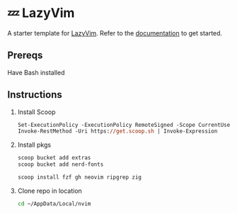 # 💤 LazyVim

A starter template for [LazyVim](https://github.com/LazyVim/LazyVim).
Refer to the [documentation](https://lazyvim.github.io/installation) to get started.

## Prereqs

Have Bash installed

## Instructions

1. Install Scoop

    ```ps
    Set-ExecutionPolicy -ExecutionPolicy RemoteSigned -Scope CurrentUser
    Invoke-RestMethod -Uri https://get.scoop.sh | Invoke-Expression
    ```

2. Install pkgs

    ```bash
    scoop bucket add extras
    scoop bucket add nerd-fonts
    ```

    ```bash
    scoop install fzf gh neovim ripgrep zig
    ```

3. Clone repo in location

    ```bash
    cd ~/AppData/Local/nvim
    ```
